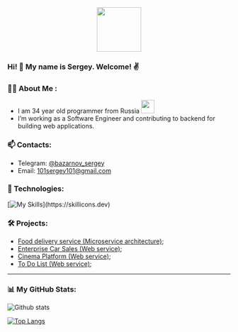 <div id="header" align="center">
  <img src="https://media.giphy.com/media/du3J3cXyzhj75IOgvA/giphy.gif" width="100"/>
</div>

### Hi! 👋 My name is Sergey. Welcome! ✌️

### :man_technologist: About Me :

* I am 34 year old programmer from Russia <img src="https://media.giphy.com/media/WUlplcMpOCEmTGBtBW/giphy.gif" width="30">
* I’m working as a Software Engineer and contributing to backend for building web applications.

### 📫 Contacts:  
 * Telegram: [@bazarnov_sergey](https://t.me/bazarnov_sergey)
 * Email: [101sergey101@gmail.com](mailto:101sergey101@gmail.com)
 
 

### 🔭 Technologies:
[![My Skills](https://skillicons.dev/icons?i=java,idea,github,maven,spring,hibernate,postgres,linux,bootstrap,postman,html,)](https://skillicons.dev)

### :hammer_and_wrench: Projects:

- [Food delivery service (Microservice architecture)](https://github.com/BazarnovSergey/job4j_fast_food);
- [Enterprise Car Sales (Web service)](https://github.com/BazarnovSergey/job4j_cars);
- [Cinema Platform (Web service)](https://github.com/BazarnovSergey/job4j_cinema);
- [To Do List (Web service)](https://github.com/BazarnovSergey/job4j_todo);
-----------
### :bar_chart: My GitHub Stats:
![Github stats](https://github-readme-stats.vercel.app/api?username=BazarnovSergey&hide=stars,prs,issues,contribs)

[![Top Langs](https://github-readme-stats.vercel.app/api/top-langs/?username=BazarnovSergey&layout=compact)](https://github.com/BazarnovSergey/github-readme-stats)

<!--
**BazarnovSergey/BazarnovSergey** is a ✨ _special_ ✨ repository because its `README.md` (this file) appears on your GitHub profile.

Here are some ideas to get you started:

- 🔭 I’m currently working on ...
- 🌱 I’m currently learning ...
- 👯 I’m looking to collaborate on ...
- 🤔 I’m looking for help with ...
- 💬 Ask me about ...
- 📫 How to reach me: ...
- 😄 Pronouns: ...
- ⚡ Fun fact: ...
-->
